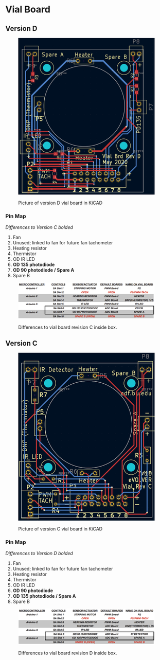 # Vial Board

## Version D

<figure><img src="../../.gitbook/assets/image (1) (1) (2).png" alt=""><figcaption><p>Picture of version D vial board in KiCAD</p></figcaption></figure>

### Pin Map

_Differences to Version C bolded_

1. Fan
2. Unused; linked to fan for future fan tachometer
3. Heating resistor
4. Thermistor
5. OD IR LED
6. **OD 135 photodiode**
7. **OD 90 photodiode / Spare A**
8. Spare B

<figure><img src="../../.gitbook/assets/image (78).png" alt=""><figcaption><p>Differences to vial board revision C inside box.</p></figcaption></figure>

## Version C

<figure><img src="../../.gitbook/assets/image (1) (1).png" alt=""><figcaption><p>Picture of version C vial board in KiCAD</p></figcaption></figure>

### Pin Map

_Differences to Version D bolded_

1. Fan
2. Unused; linked to fan for future fan tachometer
3. Heating resistor
4. Thermistor
5. OD IR LED
6. **OD 90 photodiode**
7. **OD 135 photodiode / Spare A**
8. Spare B

<figure><img src="../../.gitbook/assets/image (79).png" alt=""><figcaption><p>Differences to vial board revision D inside box.</p></figcaption></figure>
